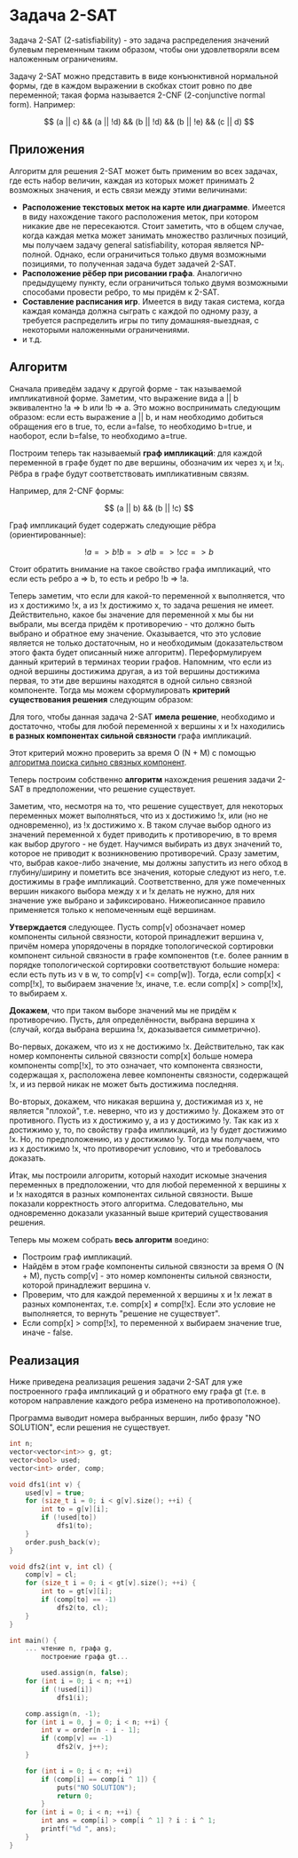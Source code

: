 # Задача 2-SAT

Задача 2-SAT (2-satisfiability) - это задача распределения значений булевым переменным таким образом, чтобы они удовлетворяли всем наложенным ограничениям.

Задачу 2-SAT можно представить в виде конъюнктивной нормальной формы, где в каждом выражении в скобках стоит ровно по две переменной; такая форма называется 2-CNF (2-conjunctive normal form). Например:

$$
(a || c) && (a || !d) && (b || !d) && (b || !e) && (c || d)
$$

## Приложения

Алгоритм для решения 2-SAT может быть применим во всех задачах, где есть набор величин, каждая из которых может принимать 2 возможных значения, и есть связи между этими величинами:

* **Расположение текстовых меток на карте или диаграмме**.
Имеется в виду нахождение такого расположения меток, при котором никакие две не пересекаются.
Стоит заметить, что в общем случае, когда каждая метка может занимать множество различных позиций, мы получаем задачу general satisfiability, которая является NP-полной. Однако, если ограничиться только двумя возможными позициями, то полученная задача будет задачей 2-SAT.
* **Расположение рёбер при рисовании графа**.
Аналогично предыдущему пункту, если ограничиться только двумя возможными способами провести ребро, то мы придём к 2-SAT.
* **Составление расписания игр**.
Имеется в виду такая система, когда каждая команда должна сыграть с каждой по одному разу, а требуется распределить игры по типу домашняя-выездная, с некоторыми наложенными ограничениями.
* и т.д.

## Алгоритм

Сначала приведём задачу к другой форме - так называемой импликативной форме. Заметим, что выражение вида a || b эквивалентно !a => b или !b => a. Это можно воспринимать следующим образом: если есть выражение a || b, и нам необходимо добиться обращения его в true, то, если a=false, то необходимо b=true, и наоборот, если b=false, то необходимо a=true.

Построим теперь так называемый **граф импликаций**: для каждой переменной в графе будет по две вершины, обозначим их через x<sub>i</sub> и !x<sub>i</sub>. Рёбра в графе будут соответствовать импликативным связям.

Например, для 2-CNF формы:

$$
(a || b) && (b || !c)
$$

Граф импликаций будет содержать следующие рёбра (ориентированные):

$$
!a => b
!b => a
!b => !c
c => b
$$

Стоит обратить внимание на такое свойство графа импликаций, что если есть ребро a => b, то есть и ребро !b => !a.

Теперь заметим, что если для какой-то переменной x выполняется, что из x достижимо !x, а из !x достижимо x, то задача решения не имеет. Действительно, какое бы значение для переменной x мы бы ни выбрали, мы всегда придём к противоречию - что должно быть выбрано и обратное ему значение. Оказывается, что это условие является не только достаточным, но и необходимым (доказательством этого факта будет описанный ниже алгоритм). Переформулируем данный критерий в терминах теории графов. Напомним, что если из одной вершины достижима другая, а из той вершины достижима первая, то эти две вершины находятся в одной сильно связной компоненте. Тогда мы можем сформулировать **критерий существования решения** следующим образом:

Для того, чтобы данная задача 2-SAT **имела решение**, необходимо и достаточно, чтобы для любой переменной x вершины x и !x находились **в разных компонентах сильной связности** графа импликаций.

Этот критерий можно проверить за время O (N + M) с помощью [алгоритма поиска сильно связных компонент](strong_connected_components).

Теперь построим собственно **алгоритм** нахождения решения задачи 2-SAT в предположении, что решение существует.

Заметим, что, несмотря на то, что решение существует, для некоторых переменных может выполняться, что из x достижимо !x, или (но не одновременно), из !x достижимо x. В таком случае выбор одного из значений переменной x будет приводить к противоречию, в то время как выбор другого - не будет. Научимся выбирать из двух значений то, которое не приводит к возникновению противоречий. Сразу заметим, что, выбрав какое-либо значение, мы должны запустить из него обход в глубину/ширину и пометить все значения, которые следуют из него, т.е. достижимы в графе импликаций. Соответственно, для уже помеченных вершин никакого выбора между x и !x делать не нужно, для них значение уже выбрано и зафиксировано. Нижеописанное правило применяется только к непомеченным ещё вершинам.

**Утверждается** следующее. Пусть comp[v] обозначает номер компоненты сильной связности, которой принадлежит вершина v, причём номера упорядочены в порядке топологической сортировки компонент сильной связности в графе компонентов (т.е. более ранним в порядке топологической сортировки соответствуют большие номера: если есть путь из v в w, то comp[v] <= comp[w]). Тогда, если comp[x] < comp[!x], то выбираем значение !x, иначе, т.е. если comp[x] > comp[!x], то выбираем x.

**Докажем**, что при таком выборе значений мы не придём к противоречию. Пусть, для определённости, выбрана вершина x (случай, когда выбрана вершина !x, доказывается симметрично).

Во-первых, докажем, что из x не достижимо !x. Действительно, так как номер компоненты сильной связности comp[x] больше номера компоненты comp[!x], то это означает, что компонента связности, содержащая x, расположена левее компоненты связности, содержащей !x, и из первой никак не может быть достижима последняя.

Во-вторых, докажем, что никакая вершина y, достижимая из x, не является "плохой", т.е. неверно, что из y достижимо !y. Докажем это от противного. Пусть из x достижимо y, а из y достижимо !y. Так как из x достижимо y, то, по свойству графа импликаций, из !y будет достижимо !x. Но, по предположению, из y достижимо !y. Тогда мы получаем, что из x достижимо !x, что противоречит условию, что и требовалось доказать.

Итак, мы построили алгоритм, который находит искомые значения переменных в предположении, что для любой переменной x вершины x и !x находятся в разных компонентах сильной связности. Выше показали корректность этого алгоритма. Следовательно, мы одновременно доказали указанный выше критерий существования решения.

Теперь мы можем собрать **весь алгоритм** воедино:

* Построим граф импликаций.
* Найдём в этом графе компоненты сильной связности за время O (N + M), пусть comp[v] - это номер компоненты сильной связности, которой принадлежит вершина v.
* Проверим, что для каждой переменной x вершины x и !x лежат в разных компонентах, т.е. comp[x] &ne; comp[!x]. Если это условие не выполняется, то вернуть "решение не существует".
* Если comp[x] > comp[!x], то переменной x выбираем значение true, иначе - false.

## Реализация

Ниже приведена реализация решения задачи 2-SAT для уже построенного графа импликаций g и обратного ему графа gt (т.е. в котором направление каждого ребра изменено на противоположное).

Программа выводит номера выбранных вершин, либо фразу "NO SOLUTION", если решения не существует.

<!--- TODO: specify code snippet id -->
``` cpp
int n;
vector<vector<int>> g, gt;
vector<bool> used;
vector<int> order, comp;

void dfs1(int v) {
    used[v] = true;
    for (size_t i = 0; i < g[v].size(); ++i) {
        int to = g[v][i];
        if (!used[to])
            dfs1(to);
    }
    order.push_back(v);
}

void dfs2(int v, int cl) {
    comp[v] = cl;
    for (size_t i = 0; i < gt[v].size(); ++i) {
        int to = gt[v][i];
        if (comp[to] == -1)
            dfs2(to, cl);
    }
}

int main() {
    ... чтение n, графа g,
        построение графа gt...

        used.assign(n, false);
    for (int i = 0; i < n; ++i)
        if (!used[i])
            dfs1(i);

    comp.assign(n, -1);
    for (int i = 0, j = 0; i < n; ++i) {
        int v = order[n - i - 1];
        if (comp[v] == -1)
            dfs2(v, j++);
    }

    for (int i = 0; i < n; ++i)
        if (comp[i] == comp[i ^ 1]) {
            puts("NO SOLUTION");
            return 0;
        }
    for (int i = 0; i < n; ++i) {
        int ans = comp[i] > comp[i ^ 1] ? i : i ^ 1;
        printf("%d ", ans);
    }
}
```
